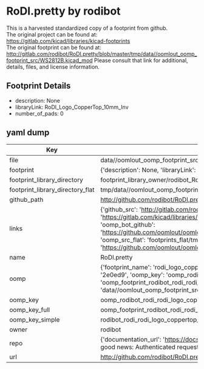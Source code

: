 # RoDI.pretty by rodibot  
This is a harvested standardized copy of a footprint from github.  
The original project can be found at:  
https://gitlab.com/kicad/libraries/kicad-footprints  
The original footprint can be found at:
http://gitlab.com/rodibot/RoDI.pretty/blob/master/tmp/data//oomlout_oomp_footprint_src/WS2812B.kicad_mod
Please consult that link for additional, details, files, and license information.  
## Footprint Details
* description: None  
* libraryLink: RoDI_Logo_CopperTop_10mm_Inv  
* number_of_pads: 0  
## yaml dump  
| Key | Value |  
| --- | --- |  
| file | data//oomlout_oomp_footprint_src/RoDI.pretty/RoDI_Logo_CopperTop_10mm_Inv.kicad_mod |  
| footprint | {'description': None, 'libraryLink': 'RoDI_Logo_CopperTop_10mm_Inv', 'number_of_pads': 0} |  
| footprint_library_directory | footprint_library_owner/rodibot_RoDI.pretty |  
| footprint_library_directory_flat | tmp/data//oomlout_oomp_footprint_src/footprints_flat/rodibot_rodi_rodi_logo_coppertop_10mm_inv/working |  
| github_path | http://github.com/rodibot/RoDI.pretty/blob/master/tmp/data//oomlout_oomp_footprint_src/RoDI_Logo_CopperTop_10mm_Inv.kicad_mod |  
| links | {'github_src': 'http://gitlab.com/rodibot/RoDI.pretty/blob/master/tmp/data//oomlout_oomp_footprint_src/WS2812B.kicad_mod', 'github_src_repo': 'https://gitlab.com/kicad/libraries/kicad-footprints', 'oomp_bot': 'tmp/data//oomlout_oomp_footprint_src/footprints/rodibot_rodi_rodi_logo_coppertop_10mm_inv/working', 'oomp_bot_github': 'https://github.com/oomlout/oomlout_oomp_footprint_bot/tree/main/tmp/data//oomlout_oomp_footprint_src/footprints/rodibot_rodi_rodi_logo_coppertop_10mm_inv/working', 'oomp_src_flat': 'footprints_flat/tmp/data//oomlout_oomp_footprint_src/footprints_flat/rodibot_rodi_rodi_logo_coppertop_10mm_inv/working', 'oomp_src_flat_github': 'https://github.com/oomlout/oomlout_oomp_footprint_src/tree/main/tmp/data//oomlout_oomp_footprint_src/footprints_flat/rodibot_rodi_rodi_logo_coppertop_10mm_inv/working'} |  
| name | RoDI.pretty |  
| oomp | {'footprint_name': 'rodi_logo_coppertop_10mm_inv', 'library_name': 'rodi', 'md5': '2e0ed94efee2cafa81cf362dd8166e27', 'md5_10': '2e0ed94efe', 'md5_5': '2e0ed', 'md5_6': '2e0ed9', 'oomp_key': 'oomp_rodibot_rodi_rodi_logo_coppertop_10mm_inv', 'oomp_key_extra': 'oomp_footprint_rodibot_rodi_rodi_logo_coppertop_10mm_inv', 'oomp_key_full': 'oomp_footprint_rodibot_rodi_rodi_logo_coppertop_10mm_inv_2e0ed9', 'oomp_key_simple': 'rodibot_rodi_rodi_logo_coppertop_10mm_inv', 'original_filename': 'data//oomlout_oomp_footprint_src/RoDI.pretty/RoDI_Logo_CopperTop_10mm_Inv.kicad_mod', 'owner_name': 'rodibot'} |  
| oomp_key | oomp_rodibot_rodi_rodi_logo_coppertop_10mm_inv |  
| oomp_key_full | oomp_footprint_rodibot_rodi_rodi_logo_coppertop_10mm_inv |  
| oomp_key_simple | rodibot_rodi_rodi_logo_coppertop_10mm_inv |  
| owner | rodibot |  
| repo | {'documentation_url': 'https://docs.github.com/rest/overview/resources-in-the-rest-api#rate-limiting', 'message': "API rate limit exceeded for 84.66.142.224. (But here's the good news: Authenticated requests get a higher rate limit. Check out the documentation for more details.)"} |  
| url | http://github.com/rodibot/RoDI.pretty |  

